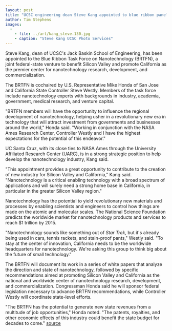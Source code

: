 ```yaml
---
layout: post
title: "UCSC engineering dean Steve Kang appointed to blue ribbon panel on nanotechnology"
author: Tim Stephens
images:
  -
    - file: ../art/kang_steve.130.jpg
    - caption: "Steve Kang UCSC Photo Services"
---
```


Steve Kang, dean of UCSC's Jack Baskin School of Engineering, has been appointed to the Blue Ribbon Task Force on Nanotechnology (BRTFN), a joint federal-state venture to benefit Silicon Valley and promote California as the premier center for nanotechnology research, development, and commercialization.

The BRTFN is cochaired by U.S. Representative Mike Honda of San Jose and California State Controller Steve Westly. Members of the task force include nanotechnology experts with backgrounds in industry, academia, government, medical research, and venture capital.

"BRTFN members will have the opportunity to influence the regional development of nanotechnology, helping usher in a revolutionary new era in technology that will attract investment from governments and businesses around the world," Honda said. "Working in conjunction with the NASA Ames Research Center, Controller Westly and I have the highest expectations for the potential of this endeavor."

UC Santa Cruz, with its close ties to NASA Ames through the University Affiliated Research Center (UARC), is in a strong strategic position to help develop the nanotechnology industry, Kang said.

"This appointment provides a great opportunity to contribute to the creation of new industry for Silicon Valley and California," Kang said. "Nanotechnology is a critical enabling technology with a broad spectrum of applications and will surely need a strong home base in California, in particular in the greater Silicon Valley region."

Nanotechnology has the potential to yield revolutionary new materials and processes by enabling scientists and engineers to control how things are made on the atomic and molecular scales. The National Science Foundation predicts the worldwide market for nanotechnology products and services to reach $1 trillion by 2015.

"Nanotechnology sounds like something out of _Star Trek_, but it's already being used in cars, tennis rackets, and stain-proof pants," Westly said. "To stay at the center of innovation, California needs to be the worldwide headquarters for nanotechnology. We're asking this group to think big about the future of small technology."

The BRTFN will document its work in a series of white papers that analyze the direction and state of nanotechnology, followed by specific recommendations aimed at promoting Silicon Valley and California as the national and worldwide center of nanotechnology research, development, and commercialization. Congressman Honda said he will sponsor federal legislation necessary to advance BRTFN recommendations, while Controller Westly will coordinate state-level efforts.

"The BRTFN has the potential to generate new state revenues from a multitude of job opportunities," Honda noted. "The patents, royalties, and other economic effects of this industry could benefit the state budget for decades to come."
[source](http://www1.ucsc.edu/currents/04-05/03-21/appointments.asp "Permalink to appointments")
